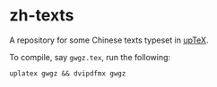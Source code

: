 # zh-texts
A repository for some Chinese texts typeset in [upTeX](https://ctan.org/pkg/uptex).

To compile, say `gwgz.tex`, run the following:
```
uplatex gwgz && dvipdfmx gwgz
```
